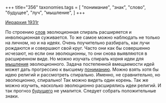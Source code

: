+++
title="356"
taxonomies.tags = [
 "понимание",
 "знак",
 "слово",
 "будущее",
 "луч",
 "мышление",
]
+++

[Иерархия 1931г](/agni/1931)

По строению [слов](/tags/слово) эволюционная спираль расширяется и инволюционная суживается. То же самое можно наблюдать не только на личном, но и на идеях. Очень поучительно разбирать, как лучи рождаются и совершают свой круг. Часто они как бы совершенно исчезают, но если они эволюционны, то они снова выявляются в расширенном виде. Но можно изучать спираль корня идеи для [мышления](/tags/мышление) эволюционного. Задача постепенной вмещаемости идей может дать прогрессию к высшему [пониманию](/tags/понимание). Можно взять хотя бы идею религий и рассмотреть спирально. Именно, не сравнительно, но эволюционно, спирально! Так можно видеть один корень. Так же можно изучить, насколько эволюционно расширялись идеи религий. И так прогноз [будущего](/tags/будущее) не умалится. Следует собрать положительные знаки.   

